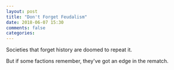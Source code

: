 ```yaml
---
layout: post
title: "Don't Forget Feudalism"
date: 2018-06-07 15:30
comments: false
categories:
---
```


Societies that forget history are doomed to repeat it.

But if some factions remember, they've got an edge in the rematch.


